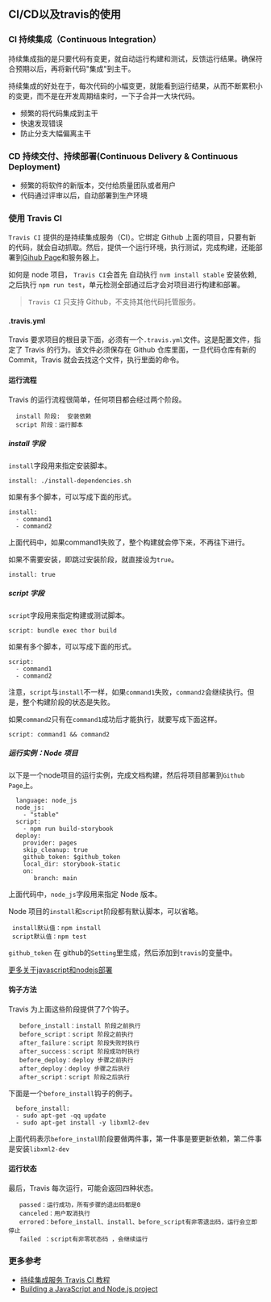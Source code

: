 ## CI/CD以及travis的使用


### CI 持续集成（Continuous Integration）
  持续集成指的是只要代码有变更，就自动运行构建和测试，反馈运行结果。确保符合预期以后，再将新代码"集成"到主干。

持续集成的好处在于，每次代码的小幅变更，就能看到运行结果，从而不断累积小的变更，而不是在开发周期结束时，一下子合并一大块代码。
  
  - 频繁的将代码集成到主干
  - 快速发现错误
  - 防止分支大幅偏离主干

###  CD 持续交付、持续部署(Continuous Delivery & Continuous Deployment)

  - 频繁的将软件的新版本，交付给质量团队或者用户
  - 代码通过评审以后，自动部署到生产环境


### 使用 Travis CI 

  `Travis CI` 提供的是持续集成服务（CI）。它绑定 Github 上面的项目，只要有新的代码，就会自动抓取。然后，提供一个运行环境，执行测试，完成构建，还能部署到[Gihub Page](https://docs.travis-ci.com/user/deployment/pages/)和服务器上。

如何是 node 项目， `Travis CI`会首先 自动执行 `nvm install stable` 安装依赖,之后执行 `npm run test`，单元检测全部通过后才会对项目进行构建和部署。

>    `Travis CI` 只支持 Github，不支持其他代码托管服务。  

#### .travis.yml

Travis 要求项目的根目录下面，必须有一个`.travis.yml`文件。这是配置文件，指定了 Travis 的行为。该文件必须保存在 Github 仓库里面，一旦代码仓库有新的 Commit，Travis 就会去找这个文件，执行里面的命令。


#### 运行流程

Travis 的运行流程很简单，任何项目都会经过两个阶段。

```
  install 阶段:  安装依赖
  script 阶段：运行脚本
```

##### install 字段

`install`字段用来指定安装脚本。

```
install: ./install-dependencies.sh
```

如果有多个脚本，可以写成下面的形式。

```
install:
  - command1
  - command2
```
上面代码中，如果command1失败了，整个构建就会停下来，不再往下进行。

如果不需要安装，即跳过安装阶段，就直接设为`true`。
```
install: true
```
  
##### script 字段

`script`字段用来指定构建或测试脚本。

```
script: bundle exec thor build
```

如果有多个脚本，可以写成下面的形式。

```
script:
  - command1
  - command2
```

注意，`script`与`install`不一样，如果`command1`失败，`command2`会继续执行。但是，整个构建阶段的状态是失败。

如果`command2`只有在`command1`成功后才能执行，就要写成下面这样。

```
script: command1 && command2
```

##### 运行实例：Node 项目

以下是一个node项目的运行实例，完成文档构建，然后将项目部署到`Github Page`上。

```
  language: node_js
  node_js:
    - "stable" 
  script:
    - npm run build-storybook
  deploy:
    provider: pages
    skip_cleanup: true
    github_token: $github_token
    local_dir: storybook-static
    on:
       branch: main 
```

上面代码中，`node_js`字段用来指定 Node 版本。

Node 项目的`install`和`script`阶段都有默认脚本，可以省略。

```
 install默认值：npm install
 script默认值：npm test
```
`github_token` 在 github的`Setting`里生成，然后添加到`travis`的变量中。

[更多关于javascript和nodejs部署](https://docs.travis-ci.com/user/languages/javascript-with-nodejs/)


#### 钩子方法

Travis 为上面这些阶段提供了7个钩子。

```
   before_install：install 阶段之前执行
   before_script：script 阶段之前执行
   after_failure：script 阶段失败时执行
   after_success：script 阶段成功时执行
   before_deploy：deploy 步骤之前执行
   after_deploy：deploy 步骤之后执行
   after_script：script 阶段之后执行
```

下面是一个`before_install`钩子的例子。

```
  before_install:
  - sudo apt-get -qq update
  - sudo apt-get install -y libxml2-dev
```
上面代码表示`before_instal`l阶段要做两件事，第一件事是要更新依赖，第二件事是安装`libxml2-dev`

#### 运行状态

最后，Travis 每次运行，可能会返回四种状态。

```
   passed：运行成功，所有步骤的退出码都是0
   canceled：用户取消执行
   errored：before_install、install、before_script有非零退出码，运行会立即停止
   failed ：script有非零状态码 ，会继续运行
```


### 更多参考

- [持续集成服务 Travis CI 教程](http://www.ruanyifeng.com/blog/2017/12/travis_ci_tutorial.html)
- [Building a JavaScript and Node.js project](https://docs.travis-ci.com/user/languages/javascript-with-nodejs/)


 

  





 



  

 

